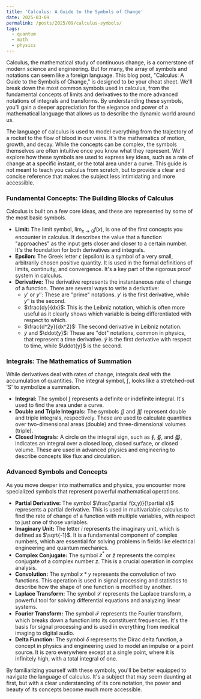```yaml
---
title: 'Calculus: A Guide to the Symbols of Change'
date: 2025-03-09
permalink: /posts/2025/09/calculus-symbols/
tags:
  - quantum
  - math
  - physics
---
```



Calculus, the mathematical study of continuous change, is a cornerstone of modern science and engineering. But for many, the array of symbols and notations can seem like a foreign language. This blog post, "Calculus: A Guide to the Symbols of Change," is designed to be your cheat sheet. We'll break down the most common symbols used in calculus, from the fundamental concepts of limits and derivatives to the more advanced notations of integrals and transforms. By understanding these symbols, you'll gain a deeper appreciation for the elegance and power of a mathematical language that allows us to describe the dynamic world around us.

The language of calculus is used to model everything from the trajectory of a rocket to the flow of blood in our veins. It's the mathematics of motion, growth, and decay. While the concepts can be complex, the symbols themselves are often intuitive once you know what they represent. We'll explore how these symbols are used to express key ideas, such as a rate of change at a specific instant, or the total area under a curve. This guide is not meant to teach you calculus from scratch, but to provide a clear and concise reference that makes the subject less intimidating and more accessible.

### Fundamental Concepts: The Building Blocks of Calculus

Calculus is built on a few core ideas, and these are represented by some of the most basic symbols.

* **Limit:** The limit symbol, $\lim_{x \to 0} f(x)$, is one of the first concepts you encounter in calculus. It describes the value that a function "approaches" as the input gets closer and closer to a certain number. It's the foundation for both derivatives and integrals.
* **Epsilon:** The Greek letter $\epsilon$ (epsilon) is a symbol of a very small, arbitrarily chosen positive quantity. It is used in the formal definitions of limits, continuity, and convergence. It's a key part of the rigorous proof system in calculus.
* **Derivative:** The derivative represents the instantaneous rate of change of a function. There are several ways to write a derivative:
    * $y'$ or $y''$: These are "prime" notations. $y'$ is the first derivative, while $y''$ is the second.
    * $\frac{dy}{dx}$: This is the Leibniz notation, which is often more useful as it clearly shows which variable is being differentiated with respect to which.
    * $\frac{d^2y}{dx^2}$: The second derivative in Leibniz notation.
    * $\dot{y}$ and $\ddot{y}$: These are "dot" notations, common in physics, that represent a time derivative. $\dot{y}$ is the first derivative with respect to time, while $\ddot{y}$ is the second.

### Integrals: The Mathematics of Summation

While derivatives deal with rates of change, integrals deal with the accumulation of quantities. The integral symbol, $\int$, looks like a stretched-out 'S' to symbolize a summation.

* **Integral:** The symbol $\int$ represents a definite or indefinite integral. It's used to find the area under a curve.
* **Double and Triple Integrals:** The symbols $\iint$ and $\iiint$ represent double and triple integrals, respectively. These are used to calculate quantities over two-dimensional areas (double) and three-dimensional volumes (triple).
* **Closed Integrals:** A circle on the integral sign, such as $\oint$, $\oiint$, and $\oiiint$, indicates an integral over a closed loop, closed surface, or closed volume. These are used in advanced physics and engineering to describe concepts like flux and circulation.

### Advanced Symbols and Concepts

As you move deeper into mathematics and physics, you encounter more specialized symbols that represent powerful mathematical operations.

* **Partial Derivative:** The symbol $\frac{\partial f(x,y)}{\partial x}$ represents a partial derivative. This is used in multivariable calculus to find the rate of change of a function with multiple variables, with respect to just one of those variables.
* **Imaginary Unit:** The letter $i$ represents the imaginary unit, which is defined as $\sqrt{-1}$. It is a fundamental component of complex numbers, which are essential for solving problems in fields like electrical engineering and quantum mechanics.
* **Complex Conjugate:** The symbol $z^*$ or $\bar{z}$ represents the complex conjugate of a complex number $z$. This is a crucial operation in complex analysis.
* **Convolution:** The symbol $x * y$ represents the convolution of two functions. This operation is used in signal processing and statistics to describe how the shape of one function is modified by another.
* **Laplace Transform:** The symbol $\mathcal{L}$ represents the Laplace transform, a powerful tool for solving differential equations and analyzing linear systems.
* **Fourier Transform:** The symbol $\mathcal{F}$ represents the Fourier transform, which breaks down a function into its constituent frequencies. It's the basis for signal processing and is used in everything from medical imaging to digital audio.
* **Delta Function:** The symbol $\delta$ represents the Dirac delta function, a concept in physics and engineering used to model an impulse or a point source. It is zero everywhere except at a single point, where it is infinitely high, with a total integral of one.

By familiarizing yourself with these symbols, you'll be better equipped to navigate the language of calculus. It's a subject that may seem daunting at first, but with a clear understanding of its core notation, the power and beauty of its concepts become much more accessible.
